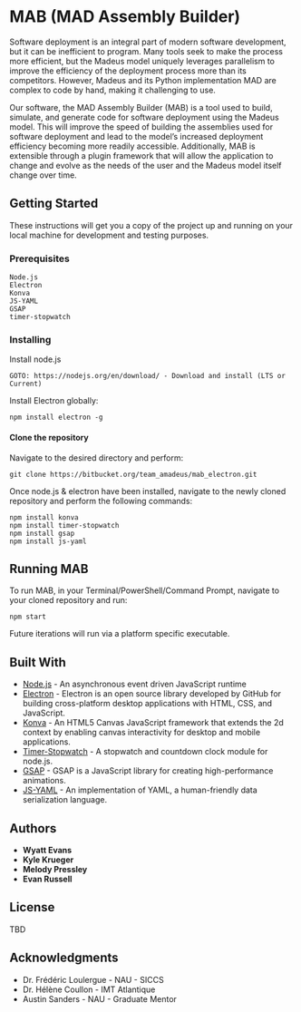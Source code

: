 # MAB (MAD Assembly Builder)

Software deployment is an integral part of modern software development, but it can be inefficient to program. Many tools seek to make the process more efficient, but the Madeus model uniquely leverages parallelism to improve the efficiency of the deployment process more than its competitors. However, Madeus and its Python implementation MAD are complex to code by hand, making it challenging to use.

Our software, the MAD Assembly Builder (MAB) is a tool used to build, simulate, and generate code for software deployment using the Madeus model. This will improve the speed of building the assemblies used for software deployment and lead to the model’s increased deployment efficiency becoming more readily accessible. Additionally, MAB is extensible through a plugin framework that will allow the application to change and evolve as the needs of the user and the Madeus model itself change over time.

## Getting Started

These instructions will get you a copy of the project up and running on your local machine for development and testing purposes.

### Prerequisites

```
Node.js
Electron
Konva
JS-YAML
GSAP
timer-stopwatch
```

### Installing

Install node.js

```
GOTO: https://nodejs.org/en/download/ - Download and install (LTS or Current)
```

Install Electron globally:

```
npm install electron -g
```

#### Clone the repository
Navigate to the desired directory and perform:

```
git clone https://bitbucket.org/team_amadeus/mab_electron.git
```

Once node.js & electron have been installed, navigate to the newly cloned repository and perform the following commands:

```
npm install konva
npm install timer-stopwatch
npm install gsap
npm install js-yaml
```

## Running MAB

To run MAB, in your Terminal/PowerShell/Command Prompt, navigate to your cloned repository and run:

```
npm start
```

Future iterations will run via a platform specific executable.

## Built With

* [Node.js](https://nodejs.org/en/) - An asynchronous event driven JavaScript runtime
* [Electron](https://electronjs.org/) - Electron is an open source library developed by GitHub for building cross-platform desktop applications with HTML, CSS, and JavaScript.
* [Konva](https://rometools.github.io/rome/) - An HTML5 Canvas JavaScript framework that extends the 2d context by enabling canvas interactivity for desktop and mobile applications.
* [Timer-Stopwatch](https://www.npmjs.com/package/timer-stopwatch) - A stopwatch and countdown clock module for node.js.
* [GSAP](https://www.npmjs.com/package/gsap) - GSAP is a JavaScript library for creating high-performance animations.
* [JS-YAML](https://github.com/nodeca/js-yaml) - An implementation of YAML, a human-friendly data serialization language.

## Authors

* **Wyatt Evans**
* **Kyle Krueger**
* **Melody Pressley**
* **Evan Russell**

## License

TBD

## Acknowledgments

* Dr. Frédéric Loulergue - NAU - SICCS
* Dr. Hélène Coullon - IMT Atlantique
* Austin Sanders - NAU - Graduate Mentor
